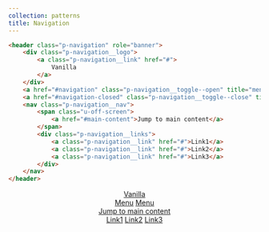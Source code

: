 ```yaml
---
collection: patterns
title: Navigation
---
```


```html
<header class="p-navigation" role="banner">
    <div class="p-navigation__logo">
        <a class="p-navigation__link" href="#">
            Vanilla
        </a>
    </div>
    <a href="#navigation" class="p-navigation__toggle--open" title="menu">Menu</a>
    <a href="#navigation-closed" class="p-navigation__toggle--close" title="close menu">Menu</a>
    <nav class="p-navigation__nav">
        <span class="u-off-screen">
            <a href="#main-content">Jump to main content</a>
        </span>
        <div class="p-navigation__links">
            <a class="p-navigation__link" href="#">Link1</a>
            <a class="p-navigation__link" href="#">Link2</a>
            <a class="p-navigation__link" href="#">Link3</a>
        </div>
    </nav>
</header>
```

<header id="navigation" class="p-navigation" role="banner">
    <div class="p-navigation__logo">
        <a class="p-navigation__link" href="#">
            Vanilla
        </a>
    </div>
    <a href="#navigation" class="p-navigation__toggle--open" title="menu">Menu</a>
    <a href="#navigation-closed" class="p-navigation__toggle--close" title="close menu">Menu</a>
    <nav class="p-navigation__nav" role="navigation">
        <span class="u-off-screen">
            <a href="#main-content">Jump to main content</a>
        </span>
        <div class="p-navigation__links">
            <a class="p-navigation__link" href="#">Link1</a>
            <a class="p-navigation__link" href="#">Link2</a>
            <a class="p-navigation__link" href="#">Link3</a>
        </div>
    </nav>
</header>
